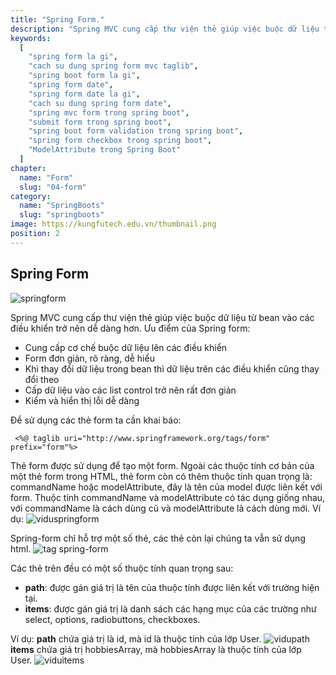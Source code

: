 ```yaml
---
title: "Spring Form."
description: "Spring MVC cung cấp thư viện thẻ giúp việc buộc dữ liệu từ bean vào các điều khiển trở nên dễ dàng hơn. Ưu điểm của Spring form.."
keywords:
  [
    "spring form la gi",
    "cach su dung spring form mvc taglib",
    "spring boot form la gi",
    "spring form date",
    "spring form date la gi",
    "cach su dung spring form date",
    "spring mvc form trong spring boot",
    "submit form trong spring boot",
    "spring boot form validation trong spring boot",
    "spring form checkbox trong spring boot",
    "ModelAttribute trong Spring Boot"
  ]
chapter:
  name: "Form"
  slug: "04-form"
category:
  name: "SpringBoots"
  slug: "springboots"
image: https://kungfutech.edu.vn/thumbnail.png
position: 2
---
```

## Spring Form

![springform](https://1.bp.blogspot.com/-OCMnQs3ddyU/XgGHSerSuXI/AAAAAAAAATQ/TjN5MUE3MRoIyhrQ0qQ_unaqbchik_QHACEwYBhgL/s1600/Screen%2BShot%2B2019-12-24%2Bat%2B10.33.44%2BAM.png)

Spring MVC cung cấp thư viện thẻ giúp việc buộc dữ liệu từ bean vào các điều khiển trở nên dễ dàng hơn.
Ưu điểm của Spring form:
- Cung cấp cơ chế buộc dữ liệu lên các điều khiển
- Form đơn giản, rõ ràng, dễ hiểu
- Khi thay đổi dữ liệu trong bean thì dữ liệu trên các điều khiển cũng thay đổi theo
- Cấp dữ liệu vào các list control trở nên rất đơn giản
- Kiểm và hiển thị lỗi dễ dàng
  
Để sử dụng các thẻ form ta cần khai báo:
```
 <%@ taglib uri="http://www.springframework.org/tags/form" prefix="form"%>    
 ```
Thẻ form được sử dụng để tạo một form. Ngoài các thuộc tính cơ bản của một thẻ form trong HTML, thẻ form còn có thêm thuộc tính quan trọng là: commandName hoặc modelAttribute, đây là tên của model được liên kết với form.
Thuộc tính commandName và modelAttribute có tác dụng giống nhau, với commandName là cách dùng cũ và modelAttribute là cách dùng mới.
Ví dụ:
![viduspringform](https://1.bp.blogspot.com/-iZgO7zjwRyw/XgEmB2h-cvI/AAAAAAAAARo/CUIivDU-LygUj4ol672SkCvk-2rdi5DDQCLcBGAsYHQ/s1600/c1.png)

 Spring-form chỉ hỗ trợ một số thẻ, các thẻ còn lại chúng ta vẫn sử dụng html.
 ![tag spring-form](https://scontent.fhan2-4.fna.fbcdn.net/v/t1.15752-9/278236342_411137320446425_7256730851039102424_n.png?_nc_cat=105&ccb=1-5&_nc_sid=ae9488&_nc_ohc=uN4v66gBlk0AX_Z15WA&_nc_ht=scontent.fhan2-4.fna&oh=03_AVL6Bl54deh_Crc9SDZFqLa59GX_g5NnzqALVshpToDq6w&oe=62919F0F)

Các thẻ trên đều có một số thuộc tính quan trọng sau:
- **path**: được gán giá trị là tên của thuộc tính được liên kết với trường hiện tại.
- **items**: được gán giá trị là danh sách các hạng mục của các trường như select, options, radiobuttons, checkboxes.

Ví dụ:
**path** chứa giá trị là id, mà id là thuộc tính của lớp User.
![vidupath](https://1.bp.blogspot.com/-2_3uLCFQspI/XgEmHXSG1bI/AAAAAAAAARs/ugPhHMGGChEtEnGr0DV47Ii4J0vOywzWgCLcBGAsYHQ/s1600/c2.png)
 **items** chứa giá trị hobbiesArray, mà hobbiesArray là thuộc tính của lớp User.
 ![viduitems](https://1.bp.blogspot.com/-MYmKUMLn1TE/XgEmLsB4vDI/AAAAAAAAARw/B9CtdJ8N5XEA7wQLp_Y5Jj2KVV04K45RQCLcBGAsYHQ/s1600/c3.png)
